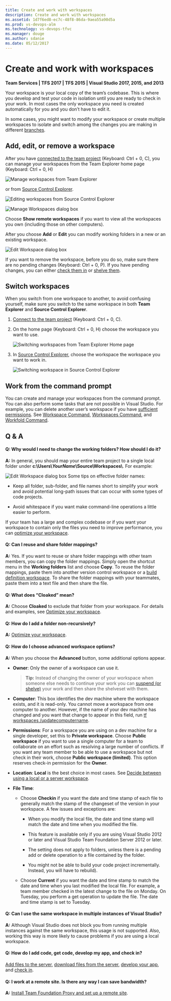 ```yaml
---
title: Create and work with workspaces
description: Create and work with workspaces
ms.assetid: 1d7f6ed8-ec7c-48f8-86da-9aea55a90d5a
ms.prod: vs-devops-alm
ms.technology: vs-devops-tfvc
ms.manager: douge
ms.author: sdanie
ms.date: 05/12/2017
---
```


# Create and work with workspaces

**Team Services | TFS 2017 | TFS 2015 | Visual Studio 2017, 2015, and 2013**

Your workspace is your local copy of the team’s codebase. This is where you develop and test your code in isolation until you are ready to check in your work. In most cases the only workspace you need is created automatically for you and you don’t have to edit it.

In some cases, you might want to modify your workspace or create multiple workspaces to isolate and switch among the changes you are making in different [branches](use-branches-isolate-risk-team-foundation-version-control.md).

## Add, edit, or remove a workspace

After you have [connected to the team project](../setup-admin/team-services/connect-to-visual-studio-team-services.md#TEEConnect) (Keyboard: Ctrl + 0, C), you can manage your workspaces from the Team Explorer home page (Keyboard: Ctrl + 0, H)

![Manage workspaces from Team Explorer](_img/create-work-workspaces/IC698935.png)   
   
or from [Source Control Explorer](use-source-control-explorer-manage-files-under-version-control.md).   

![Editing workspaces from Source Control Explorer](_img/create-work-workspaces/IC698934.png)

![Manage Workspaces dialog box](_img/create-work-workspaces/IC698937.png)   

Choose **Show remote workspaces** if you want to view all the workspaces you own (including those on other computers).

After you choose **Add** or **Edit** you can modify working folders in a new or an existing workspace.

![Edit Workspace dialog box](_img/create-work-workspaces/IC720118.png)   

If you want to remove the workspace, before you do so, make sure there are no pending changes (Keyboard: Ctrl + 0, P). If you have pending changes, you can either [check them in](check-your-work-team-codebase.md) or [shelve them](suspend-your-work-manage-your-shelvesets.md).

## Switch workspaces

When you switch from one workspace to another, to avoid confusing yourself, make sure you switch to the same workspace in both **Team Explorer** and **Source Control Explorer**.

1.  [Connect to the team project](../setup-admin/team-services/connect-to-visual-studio-team-services.md#TEEConnect) (Keyboard: Ctrl + 0, C).

2.  On the home page (Keyboard: Ctrl + 0, H) choose the workspace you want to use.

    ![Switching workspaces from Team Explorer Home page](_img/create-work-workspaces/IC720119.png)

3.  In [Source Control Explorer](use-source-control-explorer-manage-files-under-version-control.md), choose the workspace the workspace you want to work in.

    ![Switching workspace in Source Control Explorer](_img/create-work-workspaces/IC700907.png)

## Work from the command prompt

You can create and manage your workspaces from the command prompt. You can also perform some tasks that are not possible in Visual Studio. For example, you can delete another user’s workspace if you have [sufficient permissions](../setup-admin/permissions.md#tfvc). See [Workspace Command](workspace-command.md), [Workspaces Command](workspaces-command.md), and [Workfold Command](workfold-command.md).

## Q & A

 
#### Q: Why would I need to change the working folders? How should I do it?

**A:** In general, you should map your entire team project to a single local folder under **c:\\Users\\***YourName***\\Source\\Workspaces\\**. For example:

![Edit Workspace dialog box](_img/create-work-workspaces/IC720118.png)
Some tips on effective folder names:

-   Keep all folder, sub-folder, and file names short to simplify your work and avoid potential long-path issues that can occur with some types of code projects.

-   Avoid whitespace if you want make command-line operations a little easier to perform.

If your team has a large and complex codebase or if you want your workspace to contain only the files you need to improve performance, you can [optimize your workspace](optimize-your-workspace.md).

#### Q: Can I reuse and share folder mappings?

**A:** Yes. If you want to reuse or share folder mappings with other team members, you can copy the folder mappings. Simply open the shortcut menu in the **Working folders** list and choose **Copy**. To reuse the folder mappings, paste them into another version control workspace or a [build definition workspace](../build/define/repository.md). To share the folder mappings with your teammates, paste them into a text file and then share the file.

#### Q: What does “Cloaked” mean?

**A:** Choose **Cloaked** to exclude that folder from your workspace. For details and examples, see [Optimize your workspace](optimize-your-workspace.md).

#### Q: How do I add a folder non-recursively?

**A:** [Optimize your workspace](optimize-your-workspace.md).

#### Q: How do I choose advanced workspace options?

**A:** When you choose the **Advanced** button, some additional options appear.

-   **Owner**: Only the owner of a workspace can use it.

    >**Tip:**  Instead of changing the owner of your workspace when someone else needs to continue your work you can [suspend (or shelve)](suspend-your-work-manage-your-shelvesets.md) your work and then share the shelveset with them.

-   **Computer**: This box identifies the dev machine where the workspace exists, and it is read-only. You cannot move a workspace from one computer to another. However, if the name of your dev machine has changed and you want that change to appear in this field, run [tf workspaces /updatecomputername](workspaces-command.md).

-   **Permissions**: For a workspace you are using on a dev machine for a single developer, set this to **Private workspace**. Choose **Public workspace** if you want to use a single computer for a team to collaborate on an effort such as resolving a large number of conflicts. If you want any team member to be able to use a workspace but not check in their work, choose **Public workspace (limited)**. This option reserves check-in permission for the **Owner**.

-   **Location**: **Local** is the best choice in most cases. See [Decide between using a local or a server workspace](decide-between-using-local-server-workspace.md).

-   **File Time**:

    -   Choose **Checkin** if you want the date and time stamp of each file to generally match the stamp of the changeset of the version in your workspace. A few issues and exceptions are:

        -   When you modify the local file, the date and time stamp will match the date and time when you modified the file.

        -   This feature is available only if you are using Visual Studio 2012 or later and Visual Studio Team Foundation Server 2012 or later.

        -   The setting does not apply to folders, unless there is a pending add or delete operation to a file contained by the folder.

        -   You might not be able to build your code project incrementally. Instead, you will have to rebuild).

    -   Choose **Current** if you want the date and time stamp to match the date and time when you last modified the local file. For example, a team member checked in the latest change to the file on Monday. On Tuesday, you perform a get operation to update the file. The date and time stamp is set to Tuesday.

#### Q: Can I use the same workspace in multiple instances of Visual Studio?

**A:** Although Visual Studio does not block you from running multiple instances against the same workspace, this usage is not supported. Also, working this way is more likely to cause problems if you are using a local workspace.

#### Q: How do I add code, get code, develop my app, and check in?

[Add files to the server](add-files-server.md), [download files from the server](develop-your-app-team-foundation-version-control.md), [develop your app](develop-your-app-team-foundation-version-control.md), and [check in](check-your-work-team-codebase.md).

#### Q: I work at a remote site. Is there any way I can save bandwidth?

**A:** [Install Team Foundation Proxy and set up a remote site](../setup-admin/tfs/install/install-proxy-setup-remote.md).
